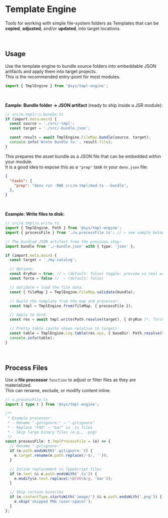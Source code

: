 # Template Engine
Tools for working with simple file-system folders as Templates that can be **copied**, **adjusted**, and/or **updated**, into target locations.


<p>&nbsp;<p>

## Usage
Use the template engine to bundle source folders into embeddable JSON artifacts and apply them into target projects.  
This is the recommended entry-point for most modules.

```ts
import { TmplEngine } from '@sys/tmpl-engine';
```

<p>&nbsp;<p>


**Eample: Bundle folder → JSON artifact** (ready to ship inside a JSR module):
```ts
// src/m.tmpl/-u.bundle.ts
if (import.meta.main) {
  const source = './src/-tmpl';
  const target = './src/-bundle.json';

  const result = await TmplEngine.FileMap.bundle(source, target);
  console.info('Wrote bundle to:', result.file);
}
```

This prepares the asset bundle as a JSON file that can be embedded within your module.  
It is a good idea to expose this as a `"prep"` task in your `deno.json` file:

```json
{
  "tasks": {
    "prep": "deno run -RWE src/m.tmpl/mod.ts --bundle",
  },
}
```



<p>&nbsp;<p>

**Example: Write files to disk:**
```ts
// src/m.tmpl/u.write.ts
import { TmplEngine, Path } from '@sys/tmpl-engine';
import { processFile } from './u.processFile.ts'; // ← see sample below (optional).

// The bundled JSON artifact from the previous step:
import bundle from './-bundle.json' with { type: 'json' };

if (import.meta.main) {
  const target = './my-catalog';

  // Options:
  const dryRun = true; // ← (default: false) toggle: preview vs real write
  const force = false //  ← (default: false)

  // Validate + load the file data.
  const { fileMap } = TmplEngine.FileMap.validate(bundle);

  // Build the template from the map and processor:
  const tmpl = TmplEngine.from(fileMap, { processFile });

  // Apply to disk:
  const res = await tmpl.write(Path.resolve(target), { dryRun /*, force: true */ });

  // Pretty table (paths shown relative to target):
  const table = TmplEngine.Log.table(res.ops, { baseDir: Path.resolve(target) });
  console.info(table);
}
```

<p>&nbsp;<p>


## Process Files
Use a **file processor** `function` to adjust or filter files as they are materialized.  
This can rename, exclude, or modify content inline.

```ts
// u.processFile.ts
import { type t } from '@sys/tmpl-engine';

/**
 * Example processor:
 * - Rename ".gitignore-" → ".gitignore"
 * - Replace "FOO" → "bar" in .ts files
 * - Skip large binary files (e.g., .png)
 */
const processFile: t.TmplProcessFile = (e) => {
  // Rename ".gitignore-"
  if (e.path.endsWith('.gitignore-')) {
    e.target.rename(e.path.replace(/-$/, ''));
  }

  // Inline replacement in TypeScript files
  if (e.text && e.path.endsWith('.ts')) {
    e.modify(e.text.replace(/\bFOO\b/g, 'bar'));
  }

  // Skip certain binaries
  if (e.contentType.startsWith('image/') && e.path.endsWith('.png')) {
    e.skip('skipped PNG (user-space)');
  }
};
```
